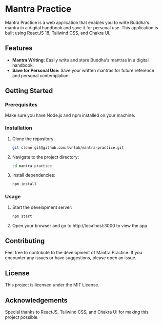# Mantra Practice

Mantra Practice is a web application that enables you to write Buddha's mantra in a digital handbook and save it for personal use. This application is built using ReactJS 18, Tailwind CSS, and Chakra UI.

## Features

- **Mantra Writing:** Easily write and store Buddha's mantras in a digital handbook.
- **Save for Personal Use:** Save your written mantras for future reference and personal contemplation.

## Getting Started

### Prerequisites

Make sure you have Node.js and npm installed on your machine.

### Installation

1. Clone the repository:

   ```bash
   git clone git@github.com:tvnlab/mantra-practice.git

2. Navigate to the project directory:

   ```bash
   cd mantra-practice
3. Install dependencies:

   ```bash
   npm install

### Usage

1. Start the development server:

   ```bash
   npm start

2. Open your browser and go to http://localhost:3000 to view the app

## Contributing
Feel free to contribute to the development of Mantra Practice. If you encounter any issues or have suggestions, please open an issue.

## License
This project is licensed under the MIT License.

## Acknowledgements
Special thanks to ReactJS, Tailwind CSS, and Chakra UI for making this project possible.